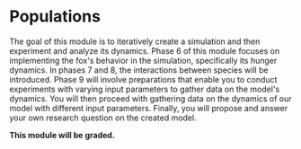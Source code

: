 # Populations

The goal of this module is to iteratively create a simulation and then experiment and analyze its dynamics. Phase 6 of this module focuses on implementing the fox's behavior in the simulation, specifically its hunger dynamics. In phases 7 and 8, the interactions between species will be introduced. Phase 9 will involve preparations that enable you to conduct experiments with varying input parameters to gather data on the model's dynamics. You will then proceed with gathering data on the dynamics of our model with different input parameters. Finally, you will propose and answer your own research question on the created model.

**This module will be graded.**
